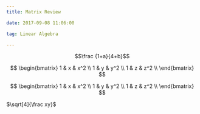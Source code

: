 ```yaml
---
title: Matrix Review

date: 2017-09-08 11:06:00

tag: Linear Algebra

---
```


$$\frac {1+a}{4+b}$$


$$
\begin{bmatrix}
        1 & x & x^2 \\
        1 & y & y^2 \\
        1 & z & z^2 \\
        \end{bmatrix}
$$

$$
\begin{bmatrix}
        1 & x & x^2 \\
        1 & y & y^2 \\
        1 & z & z^2 \\
        \end{bmatrix}
$$

$\sqrt[4]{\frac xy}$



